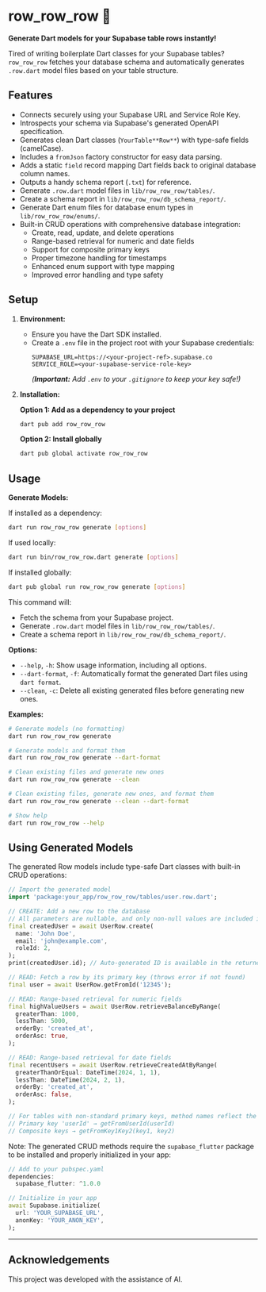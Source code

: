 # row_row_row 🚣

**Generate Dart models for your Supabase table rows instantly!**

Tired of writing boilerplate Dart classes for your Supabase tables? `row_row_row` fetches your database schema and automatically generates `.row.dart` model files based on your table structure.

## Features

*   Connects securely using your Supabase URL and Service Role Key.
*   Introspects your schema via Supabase's generated OpenAPI specification.
*   Generates clean Dart classes (`YourTable**Row**`) with type-safe fields (camelCase).
*   Includes a `fromJson` factory constructor for easy data parsing.
*   Adds a static `field` record mapping Dart fields back to original database column names.
*   Outputs a handy schema report (`.txt`) for reference.
*   Generate `.row.dart` model files in `lib/row_row_row/tables/`.
*   Create a schema report in `lib/row_row_row/db_schema_report/`.
*   Generate Dart enum files for database enum types in `lib/row_row_row/enums/`.
*   Built-in CRUD operations with comprehensive database integration:
    *   Create, read, update, and delete operations
    *   Range-based retrieval for numeric and date fields
    *   Support for composite primary keys
    *   Proper timezone handling for timestamps
    *   Enhanced enum support with type mapping
    *   Improved error handling and type safety

## Setup

1.  **Environment:**
    *   Ensure you have the Dart SDK installed.
    *   Create a `.env` file in the project root with your Supabase credentials:
        ```dotenv
        SUPABASE_URL=https://<your-project-ref>.supabase.co
        SERVICE_ROLE=<your-supabase-service-role-key>
        ```
        *(**Important:** Add `.env` to your `.gitignore` to keep your key safe!)*

2.  **Installation:**
    
    **Option 1: Add as a dependency to your project**
    ```bash
    dart pub add row_row_row
    ```
    
    **Option 2: Install globally**
    ```bash
    dart pub global activate row_row_row
    ```

## Usage

**Generate Models:**

If installed as a dependency:
```bash
dart run row_row_row generate [options]
```

If used locally:
```bash
dart run bin/row_row_row.dart generate [options]
```

If installed globally:
```bash
dart pub global run row_row_row generate [options]
```

This command will:

*   Fetch the schema from your Supabase project.
*   Generate `.row.dart` model files in `lib/row_row_row/tables/`.
*   Create a schema report in `lib/row_row_row/db_schema_report/`.

**Options:**

*   `--help`, `-h`: Show usage information, including all options.
*   `--dart-format`, `-f`: Automatically format the generated Dart files using `dart format`.
*   `--clean`, `-c`: Delete all existing generated files before generating new ones.

**Examples:**

```bash
# Generate models (no formatting)
dart run row_row_row generate

# Generate models and format them
dart run row_row_row generate --dart-format

# Clean existing files and generate new ones
dart run row_row_row generate --clean

# Clean existing files, generate new ones, and format them
dart run row_row_row generate --clean --dart-format

# Show help
dart run row_row_row --help 
```

## Using Generated Models

The generated Row models include type-safe Dart classes with built-in CRUD operations:

```dart
// Import the generated model
import 'package:your_app/row_row_row/tables/user.row.dart';

// CREATE: Add a new row to the database
// All parameters are nullable, and only non-null values are included in the insert
final createdUser = await UserRow.create(
  name: 'John Doe',
  email: 'john@example.com',
  roleId: 2,
);
print(createdUser.id); // Auto-generated ID is available in the returned object

// READ: Fetch a row by its primary key (throws error if not found)
final user = await UserRow.getFromId('12345');

// READ: Range-based retrieval for numeric fields
final highValueUsers = await UserRow.retrieveBalanceByRange(
  greaterThan: 1000,
  lessThan: 5000,
  orderBy: 'created_at',
  orderAsc: true,
);

// READ: Range-based retrieval for date fields
final recentUsers = await UserRow.retrieveCreatedAtByRange(
  greaterThanOrEqual: DateTime(2024, 1, 1),
  lessThan: DateTime(2024, 2, 1),
  orderBy: 'created_at',
  orderAsc: false,
);

// For tables with non-standard primary keys, method names reflect the field:
// Primary key 'userId' → getFromUserId(userId)
// Composite keys → getFromKey1Key2(key1, key2)
```

Note: The generated CRUD methods require the `supabase_flutter` package to be installed and properly initialized in your app:

```dart
// Add to your pubspec.yaml
dependencies:
  supabase_flutter: ^1.0.0

// Initialize in your app
await Supabase.initialize(
  url: 'YOUR_SUPABASE_URL',
  anonKey: 'YOUR_ANON_KEY',
);
```

---

## Acknowledgements

This project was developed with the assistance of AI.

